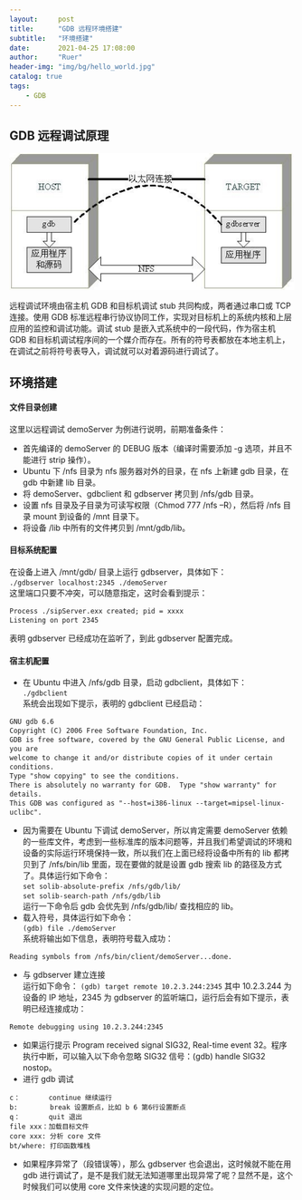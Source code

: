 ```yaml
---
layout:     post
title:      "GDB 远程环境搭建"
subtitle:   "环境搭建"
date:       2021-04-25 17:08:00
author:     "Ruer"
header-img: "img/bg/hello_world.jpg"
catalog: true
tags:
    - GDB
---
```


## GDB 远程调试原理

![1](/img/GDB/gdb原理.jpg)

远程调试环境由宿主机 GDB 和目标机调试 stub 共同构成，两者通过串口或 TCP 连接。使用 GDB 标准远程串行协议协同工作，实现对目标机上的系统内核和上层应用的监控和调试功能。调试 stub 是嵌入式系统中的一段代码，作为宿主机 GDB 和目标机调试程序间的一个媒介而存在。所有的符号表都放在本地主机上，在调试之前将符号表导入，调试就可以对着源码进行调试了。

## 环境搭建

#### 文件目录创建

这里以远程调试 demoServer 为例进行说明，前期准备条件：  
* 首先编译的 demoServer 的 DEBUG 版本（编译时需要添加 -g 选项，并且不能进行 strip 操作）。  
* Ubuntu 下 /nfs 目录为 nfs 服务器对外的目录，在 nfs 上新建 gdb 目录，在 gdb 中新建 lib 目录。  
* 将 demoServer、gdbclient 和 gdbserver 拷贝到 /nfs/gdb 目录。  
* 设置 nfs 目录及子目录为可读写权限（Chmod 777 /nfs –R），然后将 /nfs 目录 mount 到设备的 /mnt 目录下。  
* 将设备 /lib 中所有的文件拷贝到 /mnt/gdb/lib。

#### 目标系统配置

在设备上进入 /mnt/gdb/ 目录上运行 gdbserver，具体如下：  
`./gdbserver localhost:2345 ./demoServer`  
这里端口只要不冲突，可以随意指定，这时会看到提示：
```
Process ./sipServer.exx created; pid = xxxx
Listening on port 2345
```
表明 gdbserver 已经成功在监听了，到此 gdbserver 配置完成。

#### 宿主机配置

* 在 Ubuntu 中进入 /nfs/gdb 目录，启动 gdbclient，具体如下：  
`./gdbclient`  
系统会出现如下提示，表明的 gdbclient 已经启动：
```
GNU gdb 6.6
Copyright (C) 2006 Free Software Foundation, Inc.
GDB is free software, covered by the GNU General Public License, and you are
welcome to change it and/or distribute copies of it under certain conditions.
Type "show copying" to see the conditions.
There is absolutely no warranty for GDB.  Type "show warranty" for details.
This GDB was configured as "--host=i386-linux --target=mipsel-linux-uclibc".
```
* 因为需要在 Ubuntu 下调试 demoServer，所以肯定需要 demoServer 依赖的一些库文件，考虑到一些标准库的版本问题等，并且我们希望调试的环境和设备的实际运行环境保持一致，所以我们在上面已经将设备中所有的 lib 都拷贝到了 /nfs/bin/lib 里面，现在要做的就是设置 gdb 搜索 lib 的路径及方式了。具体运行如下命令：  
`set solib-absolute-prefix /nfs/gdb/lib/`  
`set solib-search-path /nfs/gdb/lib`  
运行一下命令后 gdb 会优先到 /nfs/gdb/lib/ 查找相应的 lib。
* 载入符号，具体运行如下命令：  
`(gdb) file ./demoServer`  
系统将输出如下信息，表明符号载入成功：  
```
Reading symbols from /nfs/bin/client/demoServer...done.
```
* 与 gdbserver 建立连接  
运行如下命令：
`(gdb) target remote 10.2.3.244:2345`
其中 10.2.3.244 为设备的 IP 地址，2345 为 gdbserver 的监听端口，运行后会有如下提示，表明已经连接成功：
```
Remote debugging using 10.2.3.244:2345
```
* 如果运行提示 Program received signal SIG32, Real-time event 32。程序执行中断，可以输入以下命令忽略 SIG32 信号：(gdb) handle SIG32 nostop。  
* 进行 gdb 调试
```
c：       continue 继续运行
b:        break 设置断点，比如 b 6 第6行设置断点
q：       quit 退出
file xxx：加载目标文件
core xxx: 分析 core 文件
bt/where: 打印函数堆栈
```
* 如果程序异常了（段错误等），那么 gdbserver 也会退出，这时候就不能在用 gdb 进行调试了，是不是我们就无法知道哪里出现异常了呢？显然不是，这个时候我们可以使用 core 文件来快速的实现问题的定位。